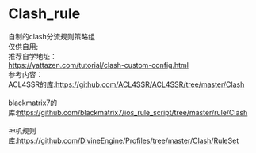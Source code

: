 # Clash_rule
自制的clash分流规则策略组</br>
仅供自用;</br>
推荐自学地址：</br>
https://yattazen.com/tutorial/clash-custom-config.html</br>
参考内容：</br>
ACL4SSR的库:https://github.com/ACL4SSR/ACL4SSR/tree/master/Clash</br>
</br>
blackmatrix7的库:https://github.com/blackmatrix7/ios_rule_script/tree/master/rule/Clash</br>
</br>
神机规则库:https://github.com/DivineEngine/Profiles/tree/master/Clash/RuleSet</br>
